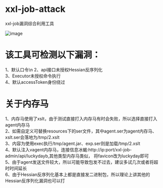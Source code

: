 # xxl-job-attack
xxl-job漏洞综合利用工具

![image](https://github.com/user-attachments/assets/e3ec370a-590c-4d6b-b06b-c9e056105606)

# 该工具可检测以下漏洞：
1、默认口令\n
2、api接口未授权Hessian反序列化<br>
3、Executor未授权命令执行<br>
4、默认accessToken身份绕过<br>

# 关于内存马
1、内存马使用了xslt，由于测试直接打入内存马有时会失败，所以选择直接打入agent内存马<br>
2、如需自定义可替换resources下的ser文件，其中agent.ser为agent内存马、xslt.ser会落地为/tmp/2.xslt<br>
3、内容为使用exec执行/tmp/agent.jar、exp.ser则是加载/tmp/2.xslt<br>
4、默认注入vagent内存马，连接信息冰蝎:http://ip:port/xxl-job-admin/api/luckydayb,其他类型内存马类似，
将favicon改为luckyday即可<br>
5、由于agent发送文件较大，所以可能导致包发不过去，建议多试几次或者将超时时间延长<br>
6、由于Hessian反序列化基本上都是直接发二进制包，所以理论上讲其他的Hessian反序列化漏洞也可以打<br>
